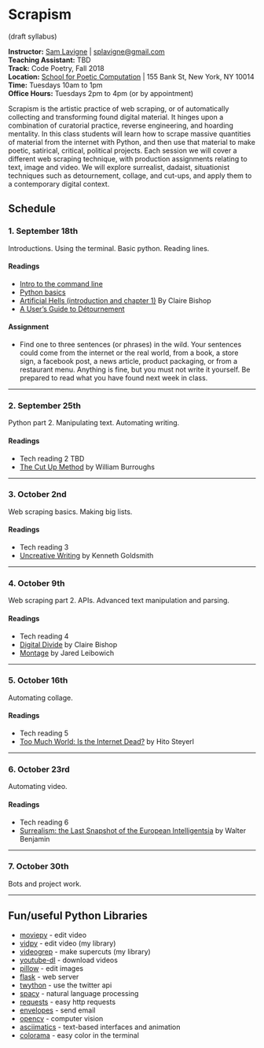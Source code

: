 # Scrapism

(draft syllabus)

**Instructor:** [Sam Lavigne](http://lav.io) | [splavigne@gmail.com](mailto:splavigne@gmail.com)  
**Teaching Assistant:** TBD  
**Track:** Code Poetry, Fall 2018  
**Location:** [School for Poetic Computation](http://sfpc.io/) | 155 Bank St, New York, NY 10014  
**Time:** Tuesdays 10am to 1pm  
**Office Hours:** Tuesdays 2pm to 4pm (or by appointment)

Scrapism is the artistic practice of web scraping, or of automatically collecting and transforming found digital material. It hinges upon a combination of curatorial practice, reverse engineering, and hoarding mentality. In this class students will learn how to scrape massive quantities of material from the internet with Python, and then use that material to make poetic, satirical, critical, political projects. Each session we will cover a different web scraping technique, with production assignments relating to text, image and video. We will explore surrealist, dadaist, situationist techniques such as detournement, collage, and cut-ups, and apply them to a contemporary digital context.

## Schedule

### 1. September 18th

Introductions. Using the terminal. Basic python. Reading lines.

#### Readings  
* [Intro to the command line](https://github.com/antiboredom/sfpc-scrapism/blob/master/reader-01-the-command-line.md)
* [Python basics](https://github.com/antiboredom/sfpc-scrapism/blob/master/reader-02-python-basics.md)
* [Artificial Hells (introduction and chapter 1)](https://selforganizedseminar.files.wordpress.com/2011/08/bishop-claire-artificial-hells-participatory-art-and-politics-spectatorship.pdf) By Claire Bishop
* [A User’s Guide to Détournement](http://www.bopsecrets.org/SI/detourn.htm)

#### Assignment
* Find one to three sentences (or phrases) in the wild. Your sentences could come from the internet or the real world, from a book, a store sign, a facebook post, a news article, product packaging, or from a restaurant menu. Anything is fine, but you must not write it yourself. Be prepared to read what you have found next week in class.  

---

### 2. September 25th

Python part 2. Manipulating text. Automating writing.

#### Readings  
* Tech reading 2 TBD  
* [The Cut Up Method](http://www.writing.upenn.edu/~afilreis/88v/burroughs-cutup.html) by William Burroughs

---

### 3. October 2nd

Web scraping basics.  Making big lists.

#### Readings  
* Tech reading 3
* [Uncreative Writing](https://www.chronicle.com/article/Uncreative-Writing/128908) by Kenneth Goldsmith

---

### 4. October 9th

Web scraping part 2. APIs. Advanced text manipulation and parsing.

#### Readings  
* Tech reading 4
* [Digital Divide](https://www.artforum.com/print/201207/digital-divide-contemporary-art-and-new-media-31944) by Claire Bishop
* [Montage](https://lucian.uchicago.edu/blogs/mediatheory/keywords/montage/) by Jared Leibowich

---

### 5. October 16th

Automating collage.

#### Readings  
* Tech reading 5
* [Too Much World: Is the Internet Dead?](https://www.e-flux.com/journal/49/60004/too-much-world-is-the-internet-dead/) by Hito Steyerl

---

### 6. October 23rd

Automating video.

#### Readings  
* Tech reading 6
* [Surrealism: the Last Snapshot of the European Intelligentsia](https://monoskop.org/images/a/a0/Benjamin_Walter_1929_1978_Surrealism_The_Last_Snapshot_of_the_European_Intelligentsia.pdf) by Walter Benjamin

---

### 7. October 30th

Bots and project work.

---


## Fun/useful Python Libraries
* [moviepy](http://zulko.github.io/moviepy/) - edit video
* [vidpy](http://antiboredom.github.com/vidpy/) - edit video (my library)
* [videogrep](http://antiboredom.github.com/videogrep/) - make supercuts (my library)
* [youtube-dl](https://rg3.github.io/youtube-dl/) - download videos
* [pillow](https://python-pillow.org/) - edit images
* [flask](http://flask.pocoo.org/) - web server
* [twython](https://github.com/ryanmcgrath/twython) - use the twitter api
* [spacy](https://github.com/ryanmcgrath/twython) - natural language processing
* [requests](http://docs.python-requests.org/en/master/) - easy http requests
* [envelopes](http://tomekwojcik.github.io/envelopes/) - send email
* [opencv](http://opencv.org/) - computer vision
* [asciimatics](https://github.com/peterbrittain/asciimatics) - text-based interfaces and animation
* [colorama](https://github.com/tartley/colorama) - easy color in the terminal

